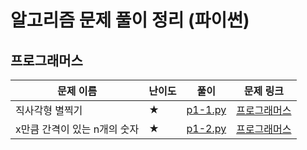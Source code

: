 # 알고리즘 문제 풀이 정리 (파이썬)



## 프로그래머스

| 문제 이름       | 난이도 | 풀이                  | 문제 링크                                                    |
| --------------- | ------ | --------------------- | ------------------------------------------------------------ |
| 직사각형 별찍기 | ★      | [p1-1.py](#p1-1.py) | [프로그래머스](https://programmers.co.kr/learn/courses/30/lessons/12969) |
| x만큼 간격이 있는 n개의 숫자 | ★      | [p1-2.py](#p1-2.py) | [프로그래머스](https://programmers.co.kr/learn/courses/30/lessons/12954) |